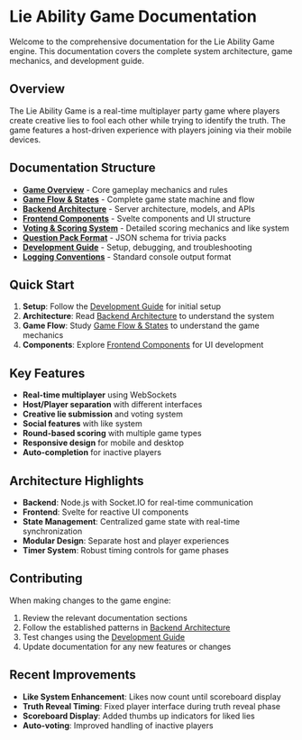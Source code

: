 # Lie Ability Game Documentation

Welcome to the comprehensive documentation for the Lie Ability Game engine. This documentation covers the complete system architecture, game mechanics, and development guide.

## Overview

The Lie Ability Game is a real-time multiplayer party game where players create creative lies to fool each other while trying to identify the truth. The game features a host-driven experience with players joining via their mobile devices.

## Documentation Structure

- **[Game Overview](./game-overview.md)** - Core gameplay mechanics and rules
- **[Game Flow & States](./game-flow.md)** - Complete game state machine and flow
- **[Backend Architecture](./backend-architecture.md)** - Server architecture, models, and APIs
- **[Frontend Components](./frontend-components.md)** - Svelte components and UI structure
- **[Voting & Scoring System](./voting-scoring.md)** - Detailed scoring mechanics and like system
- **[Question Pack Format](./question-pack-format.md)** - JSON schema for trivia packs
- **[Development Guide](./development-guide.md)** - Setup, debugging, and troubleshooting
- **[Logging Conventions](./development-guide.md#logging-conventions)** - Standard console output format

## Quick Start

1. **Setup**: Follow the [Development Guide](./development-guide.md) for initial setup
2. **Architecture**: Read [Backend Architecture](./backend-architecture.md) to understand the system
3. **Game Flow**: Study [Game Flow & States](./game-flow.md) to understand the game mechanics
4. **Components**: Explore [Frontend Components](./frontend-components.md) for UI development

## Key Features

- **Real-time multiplayer** using WebSockets
- **Host/Player separation** with different interfaces
- **Creative lie submission** and voting system
- **Social features** with like system
- **Round-based scoring** with multiple game types
- **Responsive design** for mobile and desktop
- **Auto-completion** for inactive players

## Architecture Highlights

- **Backend**: Node.js with Socket.IO for real-time communication
- **Frontend**: Svelte for reactive UI components
- **State Management**: Centralized game state with real-time synchronization
- **Modular Design**: Separate host and player experiences
- **Timer System**: Robust timing controls for game phases

## Contributing

When making changes to the game engine:

1. Review the relevant documentation sections
2. Follow the established patterns in [Backend Architecture](./backend-architecture.md)
3. Test changes using the [Development Guide](./development-guide.md)
4. Update documentation for any new features or changes

## Recent Improvements

- **Like System Enhancement**: Likes now count until scoreboard display
- **Truth Reveal Timing**: Fixed player interface during truth reveal phase
- **Scoreboard Display**: Added thumbs up indicators for liked lies
- **Auto-voting**: Improved handling of inactive players